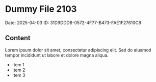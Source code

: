 # Dummy File 2103

Date: 2025-04-03
ID: 31D9DDD8-0572-4F77-B473-FAE1F27610C8

## Content

Lorem ipsum dolor sit amet, consectetur adipiscing elit.
Sed do eiusmod tempor incididunt ut labore et dolore magna aliqua.

* Item 1
* Item 2
* Item 3

